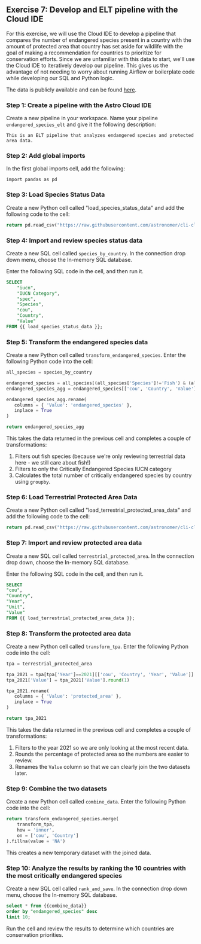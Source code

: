 ## Exercise 7: Develop and ELT pipeline with the Cloud IDE

For this exercise, we will use the Cloud IDE to develop a pipeline that compares the number of endangered species present in a country with the amount of protected area that country has set aside for wildlife with the goal of making a recommendation for countries to prioritize for conservation efforts. Since we are unfamiliar with this data to start, we'll use the Cloud IDE to iteratively develop our pipeline. This gives us the advantage of not needing to worry about running Airflow or boilerplate code while developing our SQL and Python logic.

The data is publicly available and can be found [here](https://www.kaggle.com/datasets/sarthakvajpayee/global-species-extinction).

### Step 1: Create a pipeline with the Astro Cloud IDE

Create a new pipeline in your workspace. Name your pipeline `endangered_species_elt` and give it the following description:

```text
This is an ELT pipeline that analyzes endangered species and protected area data.
```

### Step 2: Add global imports

In the first global imports cell, add the following:

`import pandas as pd`


### Step 3: Load Species Status Data

Create a new Python cell called "load_species_status_data" and add the following code to the cell:

```python
return pd.read_csv("https://raw.githubusercontent.com/astronomer/cli-cloud-ide-workshop/main/include/data/country_species_status_cleaned.csv", on_bad_lines='skip', nrows=100)
```

### Step 4: Import and review species status data

Create a new SQL cell called `species_by_country`. In the connection drop down menu, choose the In-memory SQL database.

Enter the following SQL code in the cell, and then run it.

```sql
SELECT 
    "iucn",
    "IUCN Category",
    "spec",
    "Species",
    "cou",
    "Country",
    "Value"
FROM {{ load_species_status_data }};
```

### Step 5: Transform the endangered species data

Create a new Python cell called `transform_endangered_species`. Enter the following Python code into the cell:

```python
all_species = species_by_country

endangered_species = all_species[(all_species['Species']!='Fish') & (all_species['IUCN Category'] == 'Number of critically endangered species')]
endangered_species_agg = endangered_species[['cou', 'Country', 'Value']].groupby(['cou', 'Country']).sum().reset_index()

endangered_species_agg.rename(
   columns = { 'Value': 'endangered_species' },
   inplace = True  
)

return endangered_species_agg
```

This takes the data returned in the previous cell and completes a couple of transformations:

1. Filters out fish species (because we're only reviewing terrestrial data here - we still care about fish!)
2. Filters to only the Critically Endangered Species IUCN category
3. Calculates the total number of critically endangered species by country using `groupby`.


### Step 6: Load Terrestrial Protected Area Data

Create a new Python cell called "load_terrestrial_protected_area_data" and add the following code to the cell:

```python
return pd.read_csv("https://raw.githubusercontent.com/astronomer/cli-cloud-ide-workshop/main/include/data/country_terrestrial_protected_area_cleaned.csv", on_bad_lines='skip', nrows=100)
```

### Step 7: Import and review protected area data

Create a new SQL cell called `terrestrial_protected_area`. In the connection drop down, choose the In-memory SQL database.

Enter the following SQL code in the cell, and then run it.


```sql
SELECT
"cou",
"Country",
"Year",
"Unit",
"Value"
FROM {{ load_terrestrial_protected_area_data }};
```

### Step 8: Transform the protected area data

Create a new Python cell called `transform_tpa`. Enter the following Python code into the cell:

```python
tpa = terrestrial_protected_area

tpa_2021 = tpa[tpa['Year']==2021][['cou', 'Country', 'Year', 'Value']]
tpa_2021['Value'] = tpa_2021['Value'].round(1)

tpa_2021.rename(
   columns = { 'Value': 'protected_area' },
   inplace = True  
)

return tpa_2021
```

This takes the data returned in the previous cell and completes a couple of transformations:

1. Filters to the year 2021 so we are only looking at the most recent data.
2. Rounds the percentage of protected area so the numbers are easier to review.
3. Renames the `Value` column so that we can clearly join the two datasets later.

### Step 9: Combine the two datasets

Create a new Python cell called `combine_data`. Enter the following Python code into the cell:

```python
return transform_endangered_species.merge(
    transform_tpa,
    how = 'inner',
    on = ['cou', 'Country']
).fillna(value = 'NA')
```

This creates a new temporary dataset with the joined data.

### Step 10: Analyze the results by ranking the 10 countries with the most critically endangered species

Create a new SQL cell called `rank_and_save`. In the connection drop down menu, choose the In-memory SQL database.

```sql
select * from {{combine_data}}
order by "endangered_species" desc
limit 10;
```

Run the cell and review the results to determine which countries are conservation priorities.